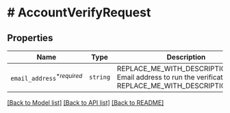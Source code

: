 # # AccountVerifyRequest



## Properties

Name | Type | Description | Notes
------------ | ------------- | ------------- | -------------
| `email_address`<sup>*_required_</sup> | ```string``` | REPLACE_ME_WITH_DESCRIPTION_BEGIN Email address to run the verification for. REPLACE_ME_WITH_DESCRIPTION_END |  |

[[Back to Model list]](../../README.md#models) [[Back to API list]](../../README.md#endpoints) [[Back to README]](../../README.md)
